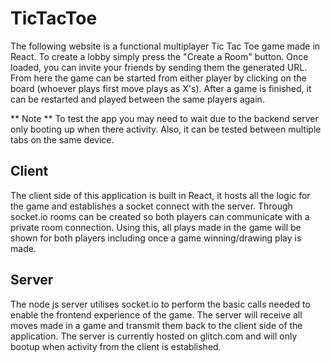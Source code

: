 # TicTacToe

The following website is a functional multiplayer Tic Tac Toe game made in React. To create a lobby simply press the "Create a Room" button. Once loaded, you can invite your friends by sending them the generated URL. From here the game can be started from either player by clicking on the board (whoever plays first move plays as X's). After a game is finished, it can be restarted and played between the same players again.

** Note ** To test the app you may need to wait due to the backend server only booting up when there activity. Also, it can be tested between multiple tabs on the same device. 

## Client 
The client side of this application is built in React, it hosts all the logic for the game and establishes a socket connect with the server. Through socket.io rooms can be created 
so both players can communicate with a private room connection. Using this, all plays made in the game will be shown for both players including once a game winning/drawing play is made.

## Server
The node js server utilises socket.io to perform the basic calls needed to enable the frontend experience of the game. The server will receive all moves made in a game and transmit them back to the client side of the application. The server is currently hosted on glitch.com and will only bootup when activity from the client is established.  
